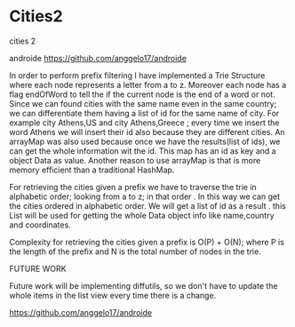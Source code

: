 # Cities2
cities 2

androide
https://github.com/anggelo17/androide

In order to perform prefix filtering I have implemented a Trie Structure where each node represents a letter from a to z. Moreover each node has a flag endOfWord to tell the if the current node is the end of a word or not. Since we can found cities with the same name even in the same country; we can differentiate them having a list of id for the same name of city. For example city Athens,US and city Athens,Greece ; every time we insert the word Athens we will insert their id also because they are different cities. An arrayMap was also used because once we have the results(list of ids), we can get the whole information wit the id. This map has an id as key and a object Data as value. Another reason to use arrayMap is that is more memory efficient than a traditional HashMap.

For retrieving the cities given a prefix we have to traverse the trie in alphabetic order; looking from a to z; in that order . In this way we can get the cities ordered in alphabetic order. We will get a list of id as a result . this List will be used for getting the whole Data object info like name,country and coordinates.

Complexity for retrieving the cities given a prefix is O(P) + O(N); where P is the length of the prefix and N is the total number of nodes in the trie.

FUTURE WORK

Future work will be implementing diffutils, so we don't have to update the whole items in the list view every time there is a change.

https://github.com/anggelo17/androide
